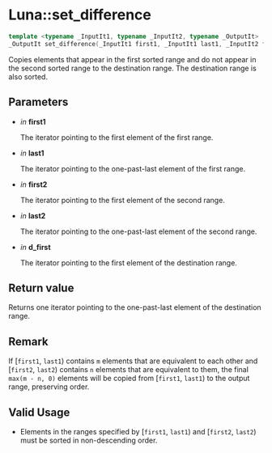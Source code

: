 # Luna::set_difference

```c++
template <typename _InputIt1, typename _InputIt2, typename _OutputIt>
_OutputIt set_difference(_InputIt1 first1, _InputIt1 last1, _InputIt2 first2, _InputIt2 last2, _OutputIt d_first)
```

Copies elements that appear in the first sorted range and do not appear in the second sorted range to the destination range. The destination range is also sorted. 



## Parameters
* *in* **first1**

    The iterator pointing to the first element of the first range. 

* *in* **last1**

    The iterator pointing to the one-past-last element of the first range. 

* *in* **first2**

    The iterator pointing to the first element of the second range. 

* *in* **last2**

    The iterator pointing to the one-past-last element of the second range. 

* *in* **d_first**

    The iterator pointing to the first element of the destination range. 

## Return value
Returns one iterator pointing to the one-past-last element of the destination range. 

## Remark
If [`first1`, `last1`) contains `m` elements that are equivalent to each other and [`first2`, `last2`) contains `n` elements that are equivalent to them, the final `max(m - n, 0)` elements will be copied from [`first1`, `last1`) to the output range, preserving order. 

## Valid Usage
* Elements in the ranges specified by [`first1`, `last1`) and [`first2`, `last2`) must be sorted in non-descending order. 

